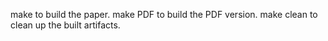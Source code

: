 make to build the paper.
make PDF to build the PDF version.
make clean to clean up the built artifacts.
